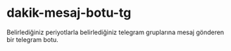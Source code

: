 # dakik-mesaj-botu-tg
Belirlediğiniz periyotlarla belirlediğiniz telegram gruplarına mesaj gönderen bir telegram botu.
